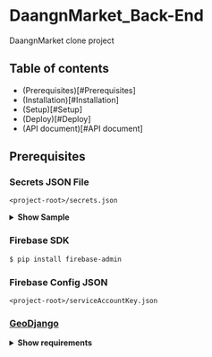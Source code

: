 # DaangnMarket_Back-End
DaangnMarket clone project

## Table of contents
- (Prerequisites)[#Prerequisites]
- (Installation)[#Installation]
- (Setup)[#Setup]
- (Deploy)[#Deploy]
- (API document)[#API document]

## Prerequisites
### Secrets JSON File
`<project-root>/secrets.json`
<details><summary><b>Show Sample</b></summary>
```JSON
{
    "base": {
        "HOST": "13.125.217.34",
        "SENTRY_DSN": "<SENTRY dsn>",
        "SECRET_KEY": "<SENTRY key>"
    },
    "dev": {
        "DATABASES": {
            "default": {
                "ENGINE": "django.contrib.gis.db.backends.postgis",
                "NAME": "db_daangn",
                "USER": "jam",
                "HOST": "localhost"
            }
        }
    },
    "production": {
        "DATABASES": {
            "default": {
                "ENGINE": "django.contrib.gis.db.backends.postgis",
                "NAME": "<RDS db_name>",
                "USER": "<RDS db_user>",
                "PASSWORD": "<RDS db_password>",
                "HOST": "<RDS Host URI>",
                "PORT": 5432
            }
        },
        "AWS_IAM_S3": {
            "AWS_ACCESS_KEY_ID": "<AWS AccessKeyID (S3 permission)>",
            "AWS_SECRET_ACCESS_KEY": "<AWS SecretAccessKey (S3 permission)>",
            "AWS_STORAGE_BUCKET_NAME": "<AWS Bucket Name>"
        }
    }
}
```
</details>

### Firebase SDK
```sh
$ pip install firebase-admin
```

### Firebase Config JSON
`<project-root>/serviceAccountKey.json`

### [GeoDjango](https://docs.djangoproject.com/en/3.0/ref/contrib/gis/install/#homebrew)
<details><summary><b>Show requirements</b></summary>
```
// on mac
$ brew install postgresql
$ brew install postgis
$ brew install gdal
$ brew install libgeoip
```
</detail>

## Installation
```sh
$ pip install -r requirements.txt
```
## Setup
### Database
`POSTGIS="2.5.2 r17328"`

### Extension
- `drf-yasg` : API description generator
- `sentry-sdk`: Error Tracking
- `django-debug-toolbar`: Debuging helper
- `django-extensions`: shell helper

### Dependency
`poetry>=0.12`로 관리
<details><summary><b>Show list</b></summary>
```yaml
base:
    python = "^3.7"
    django = "^3.0.4"
    djangorestframework = "^3.11.0"
    django-filter = "^2.2.0"
    markdown = "^3.2.1"
    django-import-export = "^2.0.2"
    psycopg2-binary = "^2.8.4"
    Pillow = "^7.0.0"
    requests = "^2.23.0"
    supervisor = "^4.1.0"
    gunicorn = "^20.0.4"
    drf-yasg = "^1.17.1"
    sentry-sdk = "^0.14.3"
    ssv = "^0.1.1"
    flex = "^6.14.1"
    firebase-admin = "^4.0.0"
    django-cors-headers = "^3.2.1"
    django-push-notifications = "^2.0.0"
    django-storages = "^1.9.1"
    boto3 = "^1.12.39"
dev:
    django-debug-toolbar = "^2.2"
    django-extensions = "^2.2.9"
```
</details>

## Deploy
```sh
$ <project-root>/deploy.py
```

## API document
[daangn.shinjam.xyz/docs](http://daangn.shinjam.xyz/docs)
